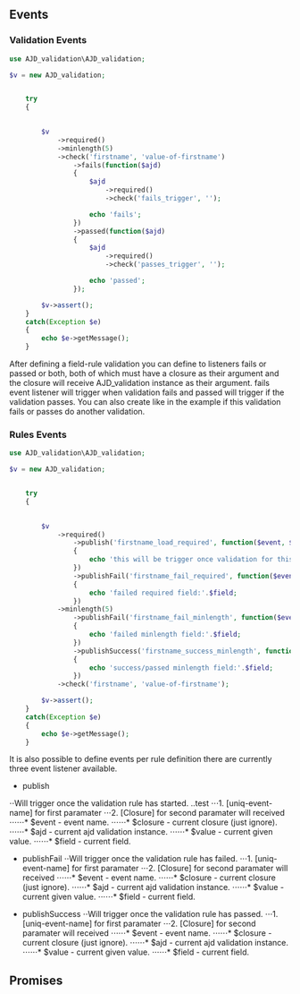 ## Events

### Validation Events
```php
use AJD_validation\AJD_validation;

$v = new AJD_validation;


	try 
	{
		

		$v
			->required()
			->minlength(5)
			->check('firstname', 'value-of-firstname')
				->fails(function($ajd)
				{
					$ajd 
						->required()
						->check('fails_trigger', '');

					echo 'fails';
				})
				->passed(function($ajd)
				{
					$ajd 
						->required()
						->check('passes_trigger', '');

					echo 'passed';
				});

		$v->assert();
	}
	catch(Exception $e)
	{
		echo $e->getMessage();
	}

```

After defining a field-rule validation you can define to listeners fails or passed or both, both of which must have a closure as their argument and the closure will receive AJD_validation instance as their argument. fails event listener will trigger when validation fails and passed will trigger if the validation passes. You can also create like in the example if this validation fails or passes do another validation. 

### Rules Events
```php
use AJD_validation\AJD_validation;

$v = new AJD_validation;


	try 
	{
		

		$v
			->required()
				->publish('firstname_load_required', function($event, $closure, $ajd, $value = null, $field = null)
				{
					echo 'this will be trigger once validation for this rule has started.  required field:'.$field;
				})
				->publishFail('firstname_fail_required', function($event, $closure, $ajd, $value = null, $field = null)
				{
					echo 'failed required field:'.$field;
				})
			->minlength(5)
				->publishFail('firstname_fail_minlength', function($event, $closure, $ajd, $value = null, $field = null)
				{
					echo 'failed minlength field:'.$field;
				})
				->publishSuccess('firstname_success_minlength', function($event, $closure, $ajd, $value = null, $field = null)
				{
					echo 'success/passed minlength field:'.$field;
				})
			->check('firstname', 'value-of-firstname');

		$v->assert();
	}
	catch(Exception $e)
	{
		echo $e->getMessage();
	}

```
It is also possible to define events per rule definition there are currently three event listener available.

* publish

⋅⋅Will trigger once the validation rule has started.
..test
⋅⋅⋅1. [uniq-event-name] for first paramater
⋅⋅⋅2. [Closure] for second paramater will received 
⋅⋅⋅⋅⋅⋅* $event - event name.
⋅⋅⋅⋅⋅⋅* $closure - current closure (just ignore).
⋅⋅⋅⋅⋅⋅* $ajd - current ajd validation instance.
⋅⋅⋅⋅⋅⋅* $value - current given value.
⋅⋅⋅⋅⋅⋅* $field - current field.

* publishFail
⋅⋅Will trigger once the validation rule has failed.
⋅⋅⋅1. [uniq-event-name] for first paramater
⋅⋅⋅2. [Closure] for second paramater will received 
⋅⋅⋅⋅⋅⋅* $event - event name.
⋅⋅⋅⋅⋅⋅* $closure - current closure (just ignore).
⋅⋅⋅⋅⋅⋅* $ajd - current ajd validation instance.
⋅⋅⋅⋅⋅⋅* $value - current given value.
⋅⋅⋅⋅⋅⋅* $field - current field.

* publishSuccess
⋅⋅Will trigger once the validation rule has passed.
⋅⋅⋅1. [uniq-event-name] for first paramater
⋅⋅⋅2. [Closure] for second paramater will received 
⋅⋅⋅⋅⋅⋅* $event - event name.
⋅⋅⋅⋅⋅⋅* $closure - current closure (just ignore).
⋅⋅⋅⋅⋅⋅* $ajd - current ajd validation instance.
⋅⋅⋅⋅⋅⋅* $value - current given value.
⋅⋅⋅⋅⋅⋅* $field - current field.

## Promises